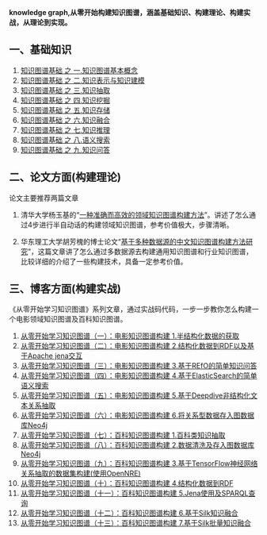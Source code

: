 
**knowledge graph,从零开始构建知识图谱，涵盖基础知识、构建理论、构建实战，从理论到实现。**

## 一、基础知识
1. [知识图谱基础 之 一.知识图谱基本概念](https://www.ljjyy.com/archives/2019/11/100629.html)
2. [知识图谱基础 之 二.知识表示与知识建模](https://www.ljjyy.com/archives/2019/11/100605.html)
3. [知识图谱基础 之 三.知识抽取](https://www.ljjyy.com/archives/2019/11/100606.html)
4. [知识图谱基础 之 四.知识挖掘](https://www.ljjyy.com/archives/2019/11/100607.html)
5. [知识图谱基础 之 五.知识存储](https://www.ljjyy.com/archives/2019/11/100608.html)
6. [知识图谱基础 之 六.知识融合](https://www.ljjyy.com/archives/2019/11/100609.html)
7. [知识图谱基础 之 七.知识推理](https://www.ljjyy.com/archives/2019/11/100610.html)
8. [知识图谱基础 之 八.语义搜索](https://www.ljjyy.com/archives/2019/11/100611.html)
9. [知识图谱基础 之 九.知识问答](https://www.ljjyy.com/archives/2019/11/100612.html)

## 二、论文方面(构建理论)

论文主要推荐两篇文章

1. 清华大学杨玉基的“[一种准确而高效的领域知识图谱构建方法](http://www.doc88.com/p-9979131856838.html)”。讲述了怎么通过4步进行半自动话的构建领域知识图谱，参考价值极大，步骤清晰。

2. 华东理工大学胡芳槐的博士论文“[基于多种数据源的中文知识图谱构建方法研究](http://www.doc88.com/p-0784652186719.html)”，这篇文章讲了怎么通过多数据源去构建通用知识图谱和行业知识图谱，比较详细的介绍了一些构建技术，具备一定参考价值。

## 三、博客方面(构建实战)

《从零开始学习知识图谱》系列文章，通过实战码代码，一步一步教你怎么构建一个电影领域知识图谱及百科知识图谱。
1. [从零开始学习知识图谱（一）：电影知识图谱构建 1.半结构化数据的获取](https://www.ljjyy.com/archives/2019/10/100591.html)
2. [从零开始学习知识图谱（二）：电影知识图谱构建 2.结构化数据到RDF以及基于Apache jena交互](https://www.ljjyy.com/archives/2019/10/100592.html)
3. [从零开始学习知识图谱（三）：电影知识图谱构建 3.基于REfO的简单知识问答](https://www.ljjyy.com/archives/2019/10/100593.html)
4. [从零开始学习知识图谱（四）：电影知识图谱构建 4.基于ElasticSearch的简单语义搜索](https://www.ljjyy.com/archives/2019/10/100594.html)
5. [从零开始学习知识图谱（五）：电影知识图谱构建 5.基于Deepdive非结构化文本关系抽取](https://www.ljjyy.com/archives/2019/10/100595.html)
6. [从零开始学习知识图谱（六）：电影知识图谱构建 6.将关系型数据存入图数据库Neo4j](https://www.ljjyy.com/archives/2019/10/100596.html)
7. [从零开始学习知识图谱（七）：百科知识图谱构建 1.百科类知识抽取](https://www.ljjyy.com/archives/2019/10/100597.html)
8. [从零开始学习知识图谱（八）：百科知识图谱构建 2.数据清洗及存入图数据库Neo4j](https://www.ljjyy.com/archives/2019/10/100598.html)
9. [从零开始学习知识图谱（九）：百科知识图谱构建 3.基于TensorFlow神经网络关系抽取的数据集构建(使用OpenNRE)](https://www.ljjyy.com/archives/2019/10/100599.html)
10. [从零开始学习知识图谱（十）：百科知识图谱构建 4.结构化数据到RDF](https://www.ljjyy.com/archives/2019/10/100600.html)
11. [从零开始学习知识图谱（十一）：百科知识图谱构建 5.Jena使用及SPARQL查询](https://www.ljjyy.com/archives/2019/10/100601.html)
12. [从零开始学习知识图谱（十二）：百科知识图谱构建 6.基于Silk知识融合](https://www.ljjyy.com/archives/2019/10/100602.html)
13. [从零开始学习知识图谱（十三）：百科知识图谱构建 7.基于Silk批量知识融合](https://www.ljjyy.com/archives/2019/10/100603.html)

